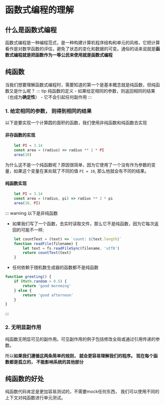 # 函数式编程的理解

## 什么是函数式编程

函数式编程是一种编程范式，是一种构建计算机程序结构和单元的风格，它把计算看作是对数学函数的评估，避免了状态的变化和数据的可变。通俗的话来说就是**函数式编程就是把函数作为一等公民来使用就是函数式编程**

## 纯函数

当我们想要理解函数式编程时，需要知道的第一个是基本概念就是纯函数，但纯函数又是什么呢？
::: tip 纯函数的定义
    - 如果给定相同的参数，则返回相同的结果（也成为**确定性**）
    - 它不会引起任何副作用
:::

### 1. 给定相同的参数， 则得到相同的结果

以下是要实现一个计算圆的面积的函数，我们使用非纯函数和纯函数去实现

#### 非存函数的实现

``` javascript
    let PI = 3.14
    const area = (radius) => radius ** 2 * PI
    area(10)
```

为什么这不是一个纯函数呢？原因很简单，因为它使用了一个没有作为参数的变量，如果这个变量在某处赋了不同的值 `PI = 10`, 那么他就会有不同的结果。

#### 纯函数实现

``` javascript
    let PI = 3.14
    const area = (radius, pi) => radius ** 2 * pi
    area(10, PI)
```

::: warning 以下是非纯函数

- 如果我们写了一个函数，去实时读取文件，那么它不是纯函数，因为它每次返回的可能不一样;

``` javascript
    let countText = (text) => `count: ${text.length}`
    function readFile(filename) {
        let text = fs.readFileSync(filename, 'utf8')
        return countText(text)
    }
```

- 任何依赖于随机数生成器的函数都不是纯函数

``` javascript
function greeting() {
    if (Math.random > 0.5) {
        return 'good mornming'
    } else {
        return 'good afternoon'
    }
}
```

:::

### 2. 无明显副作用

纯函数无明显可见的副作用。可见副作用的例子包括修改全局或通过引用传递的参数。

所以**如果我们遵循这两条简单的规则， 就会更容易理解我们的程序。 现在每个函数都是孤立的， 不能影响系统的其他部分**

## 纯函数的好处

纯函数代码肯定是更加容易测试的，不需要mock任何东西， 我们可以使用不同的上下文对纯函数进行单元测试。